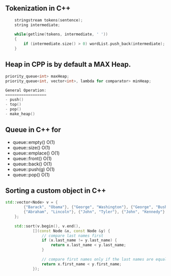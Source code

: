 ## Tokenization in C++

```cpp
    stringstream tokens(sentence);
    string intermediate;
    
    while(getline(tokens, intermediate, ' '))
    {
        if (intermediate.size() > 0) wordList.push_back(intermediate);
    }
```

## Heap in CPP is by default a MAX Heap.

```cpp
priority_queue<int> maxHeap;
priority_queue<int, vector<int>, lambda for comparator> minHeap;

General Operation:
==================
- push()
- top()
- pop()
- make_heap()
```

## Queue in C++ for  
- queue::empty()	O(1)
- queue::size()	O(1)
- queue::emplace()	O(1)
- queue::front()	O(1)
- queue::back()	O(1)
- queue::push(g) 	O(1)
- queue::pop() 	O(1)

## Sorting a custom object in C++

```cpp
std::vector<Node> v = {
        {"Barack", "Obama"}, {"George", "Washington"}, {"George", "Bush"},
        {"Abraham", "Lincoln"}, {"John", "Tyler"}, {"John", "Kennedy"}
    };
 
    std::sort(v.begin(), v.end(),
            [](const Node &x, const Node &y) {
                // compare last names first
                if (x.last_name != y.last_name) {
                    return x.last_name < y.last_name;
                }
 
                // compare first names only if the last names are equal
                return x.first_name < y.first_name;
            });
 ```
 
 

